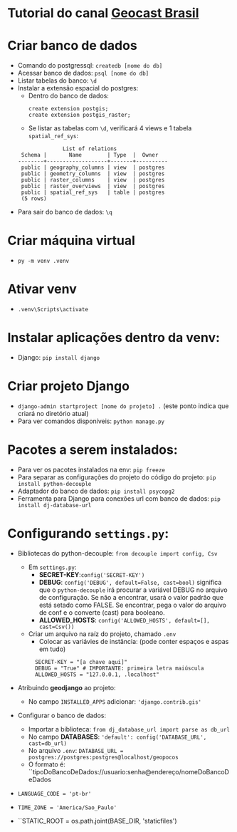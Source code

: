 # Tutorial do canal [Geocast Brasil](https://www.youtube.com/watch?v=ofTUgfZbEkU&t=7182s)

# Criar banco de dados
  - Comando do postgressql: `createdb [nome do db]`
  - Acessar banco de dados: `psql [nome do db]`
  - Listar tabelas do banco: `\d`
  - Instalar a extensão espacial do postgres:
    - Dentro do banco de dados: 
      ````
      create extension postgis;
      create extension postgis_raster;
      ````
    - Se listar as tabelas com `\d`, verificará 4 views e 1 tabela `spatial_ref_sys`:
    ````
                  List of relations
     Schema |       Name        | Type  |  Owner
    --------+-------------------+-------+----------
     public | geography_columns | view  | postgres
     public | geometry_columns  | view  | postgres
     public | raster_columns    | view  | postgres
     public | raster_overviews  | view  | postgres
     public | spatial_ref_sys   | table | postgres
     (5 rows)
    ````
  - Para sair do banco de dados: `\q`
  
# Criar máquina virtual
  - `py -m venv .venv`
  
# Ativar venv
  - `.venv\Scripts\activate`
  
# Instalar aplicações dentro da venv:
  - Django: `pip install django`
  
# Criar projeto Django
  - `django-admin startproject [nome do projeto] .` (este ponto indica que criará no diretório atual)
  - Para ver comandos disponíveis: `python manage.py`
  
# Pacotes a serem instalados:
  - Para ver os pacotes instalados na env: `pip freeze`
  - Para separar as configurações do projeto do código do projeto: `pip install python-decouple`
  - Adaptador do banco de dados: `pip install psycopg2`
  - Ferramenta para Django para conexões url com banco de dados: `pip install dj-database-url`
  
# Configurando `settings.py`:
  - Bibliotecas do python-decouple: `from decouple import config, Csv`
    - Em `settings.py`:
      - **SECRET-KEY**:`config('SECRET-KEY')`
      - **DEBUG**: `config('DEBUG', default=False, cast=bool)` significa que o `python-decouple` irá procurar a variável DEBUG no arquivo de configuração. Se não a encontrar, usará o valor padrão que está setado como FALSE. Se encontrar, pega o valor do arquivo de conf e o converte (cast) para booleano.
      - **ALLOWED_HOSTS**: `config('ALLOWED_HOSTS', default=[], cast=Csv())`
    - Criar um arquivo na raíz do projeto, chamado `.env`
      - Colocar as variávies de instância: (pode conter espaços e aspas em tudo)
      ````
        SECRET-KEY = "[a chave aqui]"
        DEBUG = "True" # IMPORTANTE: primeira letra maiúscula
        ALLOWED_HOSTS = "127.0.0.1, .localhost"
      ````
      
  - Atribuindo **geodjango** ao projeto:
    - No campo ``INSTALLED_APPS`` adicionar:
      ``'django.contrib.gis'``
      
  - Configurar o banco de dados:
    - Importar a biblioteca: ``from dj_database_url import parse as db_url``
    - No campo **DATABASES**: ``'default': config('DATABASE_URL', cast=db_url)``
    - No arquivo ``.env``: ``DATABASE_URL = postgres://postgres:postgres@localhost/geopocos``
    - O formato é: ``tipoDoBancoDeDados://usuario:senha@endereço/nomeDoBancoDeDados
    
  - ``LANGUAGE_CODE = 'pt-br'``
  - ``TIME_ZONE = 'America/Sao_Paulo'``
  - ``STATIC_ROOT = os.path.joint(BASE_DIR, 'staticfiles')



